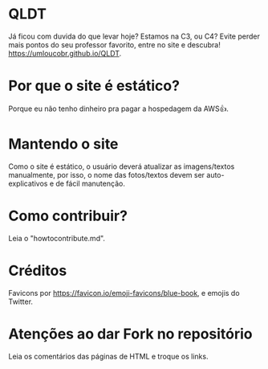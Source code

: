 # QLDT
Já ficou com duvida do que levar hoje? Estamos na C3, ou C4?
Evite perder mais pontos do seu professor favorito, entre no site e descubra!
https://umloucobr.github.io/QLDT.
# Por que o site é estático?
Porque eu não tenho dinheiro pra pagar a hospedagem da AWS👍.
# Mantendo o site
Como o site é estático, o usuário deverá atualizar as imagens/textos manualmente, por isso, o nome das fotos/textos devem ser auto-explicativos e de fácil manutenção.
# Como contribuir?
Leia o "howtocontribute.md".
# Créditos
Favicons por https://favicon.io/emoji-favicons/blue-book, e emojis do Twitter.
# Atenções ao dar Fork no repositório
Leia os comentários das páginas de HTML e troque os links.
